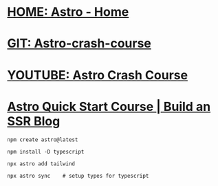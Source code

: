 
# [HOME: Astro - Home](https://docs.astro.build/en)

# [GIT: Astro-crash-course](https://github.com/bradtraversy/astro-crash-course)

# [YOUTUBE: Astro Crash Course](https://www.youtube.com/watch?v=Oi9z5gfIHJs&list=WL&index=1&t=28s)

# [Astro Quick Start Course | Build an SSR Blog](https://www.youtube.com/watch?v=XoIHKO6AkoM)
```
npm create astro@latest

npm install -D typescript

npx astro add tailwind

npx astro sync    # setup types for typescript

```


